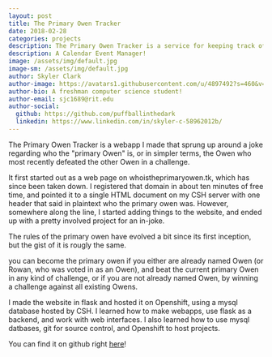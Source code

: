 ```yaml
---
layout: post
title: The Primary Owen Tracker
date: 2018-02-28
categories: projects
description: The Primary Owen Tracker is a service for keeping track of the primary Owen of CSH. It allows people to suggest changes to the primary owen, and keep track of the current one. The rules for designating the primary owen is on Github!
description: A Calendar Event Manager!
image: /assets/img/default.jpg
image-sm: /assets/img/default.jpg
author: Skyler Clark
author-image: https://avatars1.githubusercontent.com/u/4897492?s=460&v=4
author-bio: A freshman computer science student!
author-email: sjc1689@rit.edu
author-social:
  github: https://github.com/puffballinthedark
  linkedin: https://www.linkedin.com/in/skyler-c-58962012b/
---
```


The Primary Owen Tracker is a webapp I made that sprung up around a joke regarding who the "primary Owen" is, or in simpler terms, the Owen who most recently defeated the other Owen in a challenge. 

It first started out as a web page on whoistheprimaryowen.tk, which has since been taken down. I registered that domain in about ten minutes of free time, and pointed it to a single HTML document on my CSH server with one header that said in plaintext who the primary owen was. However, somewhere along the line, I started adding things to the website, and ended up with a pretty involved project for an in-joke. 

The rules of the primary owen have evolved a bit since its first inception, but the gist of it is rougly the same. 

you can become the primary owen if you either are already named Owen (or Rowan, who was voted in as an Owen), and beat the current primary Owen in any kind of challenge, or if you are not already named Owen,  by winning a challenge against all existing Owens.

I made the website in flask and hosted it on Openshift, using a mysql database hosted by CSH. I learned how to make webapps, use flask as a backend, and work with web interfaces. I also learned how to use mysql datbases, git for source control, and Openshift to host projects.

You can find it on github right [here](https://github.com/puffballinthedark/primaryOwentracker)!
